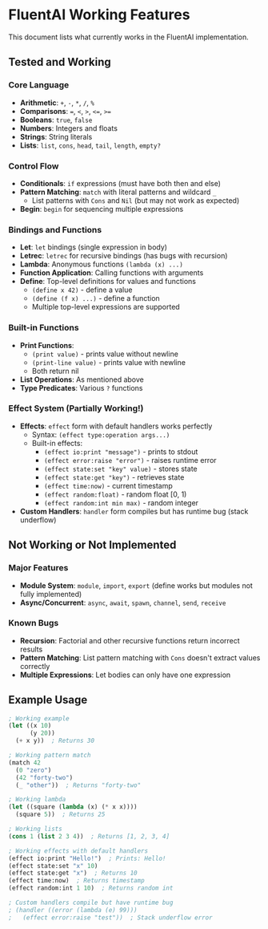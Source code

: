 # FluentAI Working Features

This document lists what currently works in the FluentAI implementation.

## Tested and Working

### Core Language
- **Arithmetic**: `+`, `-`, `*`, `/`, `%`
- **Comparisons**: `=`, `<`, `>`, `<=`, `>=`  
- **Booleans**: `true`, `false`
- **Numbers**: Integers and floats
- **Strings**: String literals
- **Lists**: `list`, `cons`, `head`, `tail`, `length`, `empty?`

### Control Flow
- **Conditionals**: `if` expressions (must have both then and else)
- **Pattern Matching**: `match` with literal patterns and wildcard `_`
  - List patterns with `Cons` and `Nil` (but may not work as expected)
- **Begin**: `begin` for sequencing multiple expressions

### Bindings and Functions
- **Let**: `let` bindings (single expression in body)
- **Letrec**: `letrec` for recursive bindings (has bugs with recursion)
- **Lambda**: Anonymous functions `(lambda (x) ...)`
- **Function Application**: Calling functions with arguments
- **Define**: Top-level definitions for values and functions
  - `(define x 42)` - define a value
  - `(define (f x) ...)` - define a function
  - Multiple top-level expressions are supported

### Built-in Functions  
- **Print Functions**: 
  - `(print value)` - prints value without newline
  - `(print-line value)` - prints value with newline
  - Both return nil
- **List Operations**: As mentioned above
- **Type Predicates**: Various `?` functions

### Effect System (Partially Working!)
- **Effects**: `effect` form with default handlers works perfectly
  - Syntax: `(effect type:operation args...)`
  - Built-in effects:
    - `(effect io:print "message")` - prints to stdout
    - `(effect error:raise "error")` - raises runtime error
    - `(effect state:set "key" value)` - stores state
    - `(effect state:get "key")` - retrieves state
    - `(effect time:now)` - current timestamp
    - `(effect random:float)` - random float [0, 1)
    - `(effect random:int min max)` - random integer
- **Custom Handlers**: `handler` form compiles but has runtime bug (stack underflow)

## Not Working or Not Implemented

### Major Features
- **Module System**: `module`, `import`, `export` (define works but modules not fully implemented)
- **Async/Concurrent**: `async`, `await`, `spawn`, `channel`, `send`, `receive`

### Known Bugs
- **Recursion**: Factorial and other recursive functions return incorrect results
- **Pattern Matching**: List pattern matching with `Cons` doesn't extract values correctly
- **Multiple Expressions**: Let bodies can only have one expression

## Example Usage

```scheme
; Working example
(let ((x 10)
      (y 20))
  (+ x y))  ; Returns 30

; Working pattern match
(match 42
  (0 "zero")
  (42 "forty-two")
  (_ "other"))  ; Returns "forty-two"

; Working lambda
(let ((square (lambda (x) (* x x))))
  (square 5))  ; Returns 25

; Working lists
(cons 1 (list 2 3 4))  ; Returns [1, 2, 3, 4]

; Working effects with default handlers
(effect io:print "Hello!")  ; Prints: Hello!
(effect state:set "x" 10)
(effect state:get "x")  ; Returns 10
(effect time:now)  ; Returns timestamp
(effect random:int 1 10)  ; Returns random int

; Custom handlers compile but have runtime bug
; (handler ((error (lambda (e) 99))) 
;   (effect error:raise "test"))  ; Stack underflow error
```